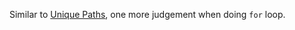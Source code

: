 Similar to [Unique Paths](https://leetcode.com/problems/unique-paths/), one more judgement when doing `for` loop.